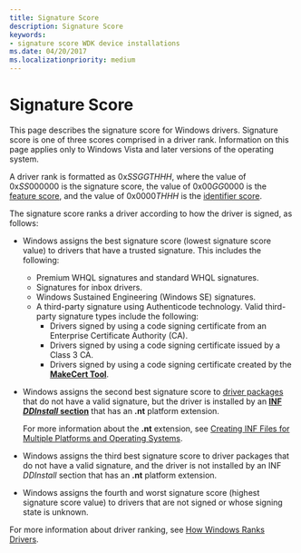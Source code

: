 ```yaml
---
title: Signature Score
description: Signature Score
keywords:
- signature score WDK device installations
ms.date: 04/20/2017
ms.localizationpriority: medium
---
```


# Signature Score

This page describes the signature score for Windows drivers. Signature score is one of three scores comprised in a driver rank. Information on this page applies only to Windows Vista and later versions of the operating system.

A driver rank is formatted as 0x*SSGGTHHH*, where the value of 0x*SS*000000 is the signature score, the value of 0x00*GG*0000 is the [feature score](feature-score--windows-vista-and-later-.md), and the value of 0x0000*THHH* is the [identifier score](identifier-score--windows-vista-and-later-.md).

The signature score ranks a driver according to how the driver is signed, as follows:

-   Windows assigns the best signature score (lowest signature score value) to drivers that have a trusted signature. This includes the following:

    -   Premium WHQL signatures and standard WHQL signatures.
    -   Signatures for inbox drivers.
    -   Windows Sustained Engineering (Windows SE) signatures.
    -   A third-party signature using Authenticode technology.  Valid third-party signature types include the following:
        -   Drivers signed by using a code signing certificate from an Enterprise Certificate Authority (CA).
        -   Drivers signed by using a code signing certificate issued by a Class 3 CA.
        -   Drivers signed by using a code signing certificate created by the [**MakeCert Tool**](../devtest/makecert.md).
-   Windows assigns the second best signature score to [driver packages](driver-packages.md) that do not have a valid signature, but the driver is installed by an [**INF *DDInstall* section**](inf-ddinstall-section.md) that has an **.nt** platform extension.

    For more information about the **.nt** extension, see [Creating INF Files for Multiple Platforms and Operating Systems](creating-inf-files-for-multiple-platforms-and-operating-systems.md).

-   Windows assigns the third best signature score to driver packages that do not have a valid signature, and the driver is not installed by an INF *DDInstall* section that has an **.nt** platform extension.

-   Windows assigns the fourth and worst signature score (highest signature score value) to drivers that are not signed or whose signing state is unknown.

For more information about driver ranking, see [How Windows Ranks Drivers](how-setup-ranks-drivers--windows-vista-and-later-.md).

 


